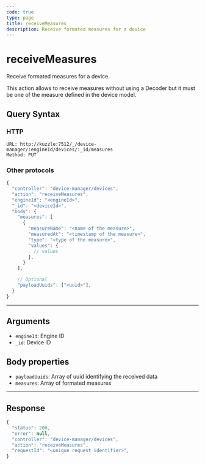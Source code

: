 ```yaml
---
code: true
type: page
title: receiveMeasures
description: Receive formated measures for a device
---
```


# receiveMeasures

Receive formated measures for a device.

This action allows to receive measures without using a Decoder but it must be one of the measure defined in the device model.

## Query Syntax

### HTTP

```http
URL: http://kuzzle:7512/_/device-manager/:engineId/devices/:_id/measures
Method: PUT
```

### Other protocols

```js
{
  "controller": "device-manager/devices",
  "action": "receiveMeasures",
  "engineId": "<engineId>",
  "_id": "<deviceId>",
  "body": {
    "measures": [
      {
        "measureName": "<name of the measure>",
        "measuredAt": "<timestamp of the measure>",
        "type": "<type of the measure>",
        "values": {
          // values
        },
      }
    ],

    // Optional
    "payloadUuids": ["<uuid>"],
  }
}
```

---

## Arguments

- `engineId`: Engine ID
- `_id`: Device ID

## Body properties

- `payloadUuids`: Array of uuid identifying the received data
- `measures`: Array of formated measures

---

## Response

```js
{
  "status": 200,
  "error": null,
  "controller": "device-manager/devices",
  "action": "receiveMeasures",
  "requestId": "<unique request identifier>",
}
```
